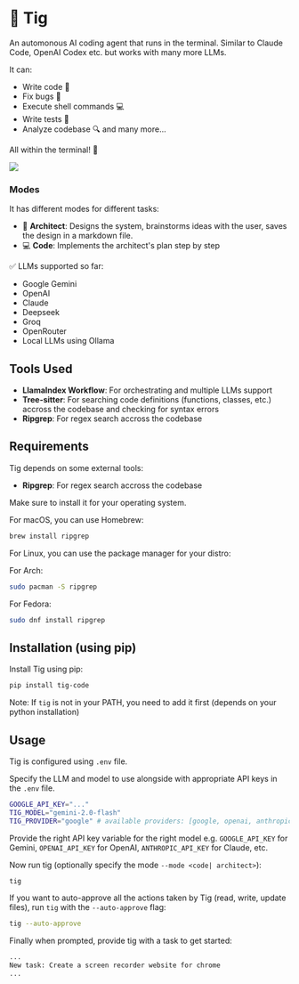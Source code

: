 # 🐯 Tig
An automonous AI coding agent that runs in the terminal. Similar to Claude Code, OpenAI Codex etc. but works with many more LLMs.

It can: 
- Write code 📝
- Fix bugs 🐛
- Execute shell commands 💻
- Write tests 🧪
- Analyze codebase 🔍 and many more...

All within the terminal! 🚀

[![](https://img.youtube.com/vi//maxresdefault.jpg)](https://www.youtube.com/watch?v=)

### Modes

It has different modes for different tasks:
- 📝 **Architect**: Designs the system, brainstorms ideas with the user, saves the design in a markdown file.
- 💻 **Code**: Implements the architect's plan step by step

✅ LLMs supported so far:
- Google Gemini
- OpenAI
- Claude
- Deepseek
- Groq
- OpenRouter
- Local LLMs using Ollama


## Tools Used

- **LlamaIndex Workflow**: For orchestrating and multiple LLMs support
- **Tree-sitter**: For searching code definitions (functions, classes, etc.) accross the codebase and checking for syntax errors
- **Ripgrep**: For regex search accross the codebase


## Requirements

Tig depends on some external tools:

- **Ripgrep**: For regex search accross the codebase

Make sure to install it for your operating system.

For macOS, you can use Homebrew:
```bash
brew install ripgrep
```

For Linux, you can use the package manager for your distro:

For Arch:
```bash
sudo pacman -S ripgrep
```

For Fedora:
```bash
sudo dnf install ripgrep
```

## Installation (using pip)

Install Tig using pip:
```bash
pip install tig-code
```
Note: If `tig` is not in your PATH, you need to add it first (depends on your python installation)

## Usage

Tig is configured using `.env` file.

Specify the LLM and model to use alongside with appropriate API keys in the `.env` file.
```bash
GOOGLE_API_KEY="..."
TIG_MODEL="gemini-2.0-flash"
TIG_PROVIDER="google" # available providers: [google, openai, anthropic, deepseek, groq, ollama, openrouter]
```
Provide the right API key variable for the right model e.g. `GOOGLE_API_KEY` for Gemini, `OPENAI_API_KEY` for OpenAI, `ANTHROPIC_API_KEY` for Claude, etc.

Now run tig (optionally specify the mode `--mode <code| architect>`):
```bash
tig
```
If you want to auto-approve all the actions taken by Tig (read, write, update files), run `tig` with the `--auto-approve` flag:
```bash
tig --auto-approve
```

Finally when prompted, provide tig with a task to get started:
```txt
...
New task: Create a screen recorder website for chrome
...
```
